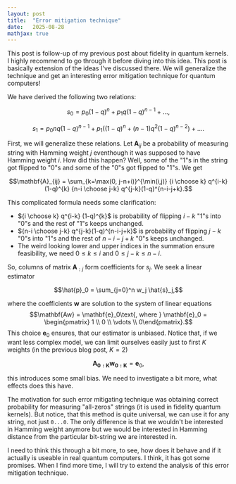 ```yaml
---
layout: post
title:  "Error mitigation technique"
date:   2025-08-28
mathjax: true
---
```


This post is follow-up of my previous post about fidelity in quantum kernels. I highly recommend to go through it before diving into this idea. This post is basically extension of the ideas I've discussed there. We will generalize the technique and get an interesting error mitigation technique for quantum computers!

We have derived the following two relations:

$$s_0 = p_0 (1-q)^n + p_1 q(1-q)^{n-1} + \dots,$$

$$s_1 = p_0 n q(1-q)^{n-1} + p_1 \bigl( (1-q)^n + (n-1) q^2 (1-q)^{n-2}\bigr) + \dots.$$

First, we will generalize these relations. Let $\mathbf{A}_{ij}$ be a probability of measuring string with Hamming weight $j$ eventhough it was supposed to have Hamming weight $i$.
How did this happen? Well, some of the "1"s in the string got flipped to "0"s and some of the "0"s got flipped to "1"s. We get 

$$\mathbf{A}_{ij} = \sum_{k=\max(0, j-n+i)}^{\min(i,j)} {i \choose k} q^{i-k} (1-q)^{k} {n-i \choose j-k} q^{j-k}(1-q)^{n-i-j+k}.$$

This complicated formula needs some clarification:
* ${i \choose k} q^{i-k} (1-q)^{k}$ is probability of flipping $i-k$ "1"s into "0"s and the rest of "1"s keeps unchanged.
* ${n-i \choose j-k} q^{j-k}(1-q)^{n-i-j+k}$ is probability of flipping $j-k$ "0"s into "1"s and the rest of $n-i-j+k$ "0"s keeps unchanged.
* The weird looking lower and upper indices in the summation ensure feasibility, we need $0\le k \le i$ and
$0 \le j-k \le n-i$.

<!-- 
$$\begin{aligned}
s_0 &= \sum_{i=0}^n p_i q^i (1-q)^{n-i} \\
s_1 &= p_0 n q (1-q)^{n-1} \\
    &+ p_1 \bigl( (1-q)^n + (n-1) q^2 (1-q)^{n-2}\bigr) \\
    &+ p_2 \bigl( {2 \choose 1}q(1-q)^{n-1}   +   ((n-2)q^3(1-q)^{n-3}) \bigr) \\
    &+ p_3 \bigl( {3 \choose 2}q^2(1-q)^{n-2} + (n-3)q^4(1-q)^{n-4} \bigr) \\
    &\enspace \vdots \\
    &= \sum_{i=0}^n p_i \bigl( i q^{i-1}(1-q)^{n-i+1} + (n-i)q^{i+1}(1-q)^{n-i-1} \bigr) \\
% \begin{equation}
s_j &= \sum_{i=0}^n p_i \bigl( {i \choose k} (1-q)^k q^{i-k} {n-i \choose j-k} q^{j-k} (1-q)^{n-i-j+k}
\bigr)
% \end{equation} 
\end{aligned}$$ -->

So, columns of matrix $\mathbf{A}_{:j}$ form coefficients for $s_j$. We seek a linear estimator

$$\hat{p}_0 = \sum_{j=0}^n w_j \hat{s}_j,$$

where the coefficients $\mathbf{w}$ are solution to the system of linear equations
$$\mathbf{Aw} = \mathbf{e}_0\text{, where } \mathbf{e}_0 = \begin{pmatrix} 1 \\ 0 \\ \vdots \\ 0\end{pmatrix}.$$
This choice  $\mathbf{e}_0$ ensures, that our estimator is unbiased. Notice that, if we want less complex model, we can limit ourselves easily just to first $K$ weights (in the previous blog post, $K=2$)

$$\mathbf{A_{0:K}w_{0:K}} = \mathbf{e}_0,$$

this introduces some small bias. We need to investigate a bit more, what effects does this have.

The motivation for such error mitigating technique was obtaining correct probability for measuring "all-zeros" strings (it is used in fidelity quantum kernels). But notice, that this method is quite universal, we can use it for any string, not just `0...0`. The only difference is that we wouldn't be interested in Hamming weight anymore but we would be interested in Hamming distance from the particular bit-string we are interested in.

I need to think this through a bit more, to see, how does it behave and if it actually is useable in real quantum computers. I think, it has got some promises. When I find more time, I will try to extend the analysis of this error mitigation technique.
